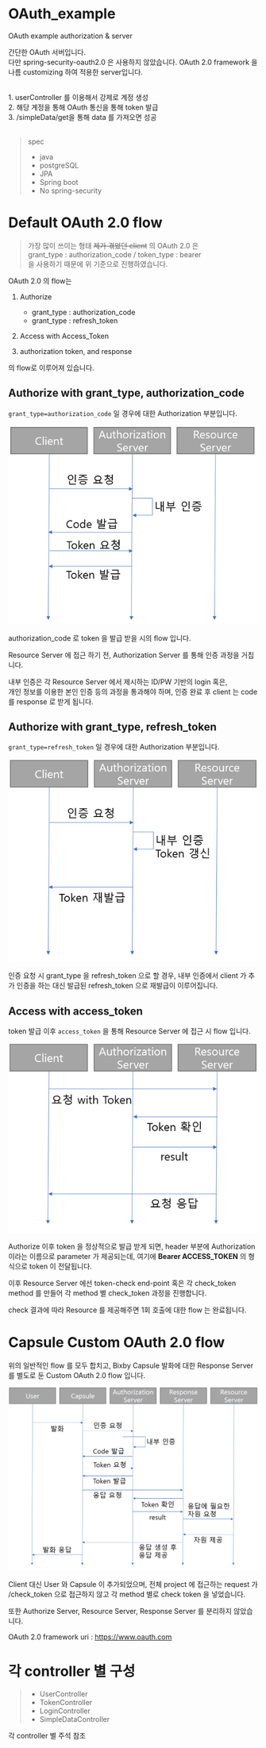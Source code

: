 # OAuth_example
OAuth example authorization &  server

간단한 OAuth 서버입니다.<br/>
다만 spring-security-oauth2.0 은 사용하지 않았습니다. OAuth 2.0 framework 을 나름 customizing 하여 적용한 server입니다.<br/>

<br/>
1. userController 를 이용해서 강제로 계정 생성<br/>
2. 해당 계정을 통해 OAuth 통신을 통해 token 발급<br/>
3. /simpleData/get을 통해 data 를 가져오면 성공<br/><br/> 

> spec
>- java<br/>
>- postgreSQL<br/>
>- JPA<br/>
>- Spring boot <br/>
>- No spring-security


# Default OAuth 2.0 flow

>가장 많이 쓰이는 형태 ~~제가 겪었던 client~~ 의 OAuth 2.0 은<br/>
grant_type : authorization_code / token_type : bearer<br/>
을 사용하기 때문에 위 기준으로 진행하였습니다.

OAuth 2.0 의 flow는

1. Authorize
    - grant_type : authorization_code
    - grant_type : refresh_token

2. Access with Access_Token

3. authorization token, and response

의 flow로 이루어져 있습니다.

Authorize with grant_type, authorization_code
---

<code>grant_type=authorization_code</code> 일 경우에 대한 Authorization 부분입니다.

![Default OAuth 2.0 authorization_code flow](resource/img/default_oauth_authorize.png)

authorization_code 로 token 을 발급 받을 시의 flow 입니다.

Resource Server 에 접근 하기 전, Authorization Server 를 통해 인증 과정을 거칩니다.

내부 인증은 각 Resource Server 에서 제시하는 ID/PW 기반의 login 혹은, <br/>
개인 정보를 이용한 본인 인증 등의 과정을 통과해야 하며, 인증 완료 후 client 는 code 를 response 로 받게 됩니다.

Authorize with grant_type, refresh_token
---

<code>grant_type=refresh_token</code> 일 경우에 대한 Authorization 부분입니다.

![Default OAuth 2.0 refresh_token flow](resource/img/default_oauth_refresh_token.png)

인증 요청 시 grant_type 을 refresh_token 으로 할 경우, 내부 인증에서 client 가 추가 인증을 하는 대신 
발급된 refresh_token 으로 재발급이 이루어집니다.

Access with access_token
---
token 발급 이후 <code>access_token</code> 을 통해 Resource  Server 에 접근 시 flow 입니다.

![Default OAuth 2.0 access_token flow](resource/img/default_oauth_access_token.png)

Authorize 이후 token 을 정상적으로 발급 받게 되면, header 부분에 Authorization 이라는 이름으로 parameter 가 제공되는데,
여기에 **Bearer ACCESS_TOKEN** 의 형식으로 token 이 전달됩니다.

이후 Resource Server 에선 token-check end-point 혹은 각 check_token method 를 만들어 각 method 별 check_token 과정을 진행합니다.

check 결과에 따라 Resource 를 제공해주면 1회 호출에 대한 flow 는 완료됩니다. 

# Capsule Custom OAuth 2.0 flow

위의 일반적인 flow 를 모두 합치고, Bixby Capsule 발화에 대한 Response Server 를 별도로 둔 Custom OAuth 2.0 flow 입니다.

![Capsule OAuth 2.0 flow](resource/img/oauth_flow.png)

Client 대신 User 와 Capsule 이 추가되었으며, 전체 project 에 접근하는 request 가 /check_token 으로 접근하지 않고
각 method 별로 check token 을 넣었습니다.

또한 Authorize Server, Resource Server, Response Server 를 분리하지 않았습니다. 

OAuth 2.0 framework uri : https://www.oauth.com <br/> 

# 각 controller 별 구성

>- UserController
>- TokenController
>- LoginController
>- SimpleDataController

각 controller 별 주석 참조

